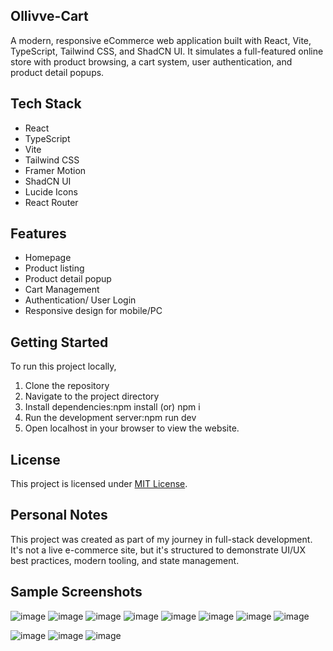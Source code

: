 ## Ollivve-Cart
A modern, responsive eCommerce web application built with React, Vite, TypeScript, Tailwind CSS, and ShadCN UI.
It simulates a full-featured online store with product browsing, a cart system, user authentication, and product detail popups.

## Tech Stack
- React
- TypeScript
- Vite
- Tailwind CSS
- Framer Motion
- ShadCN UI 
- Lucide Icons
- React Router

## Features
- Homepage
- Product listing
- Product detail popup
- Cart Management
- Authentication/ User Login
- Responsive design for mobile/PC

## Getting Started
To run this project locally,
1. Clone the repository
2. Navigate to the project directory
3. Install dependencies:npm install (or) npm i
4. Run the development server:npm run dev
5. Open localhost in your browser to view the website.

## License
This project is licensed under [MIT License](LICENSE).

## Personal Notes
This project was created as part of my journey in full-stack development. It's not a live e-commerce site, but it's structured to demonstrate UI/UX best practices, modern tooling, and state management.

## Sample Screenshots
![image](https://github.com/user-attachments/assets/fd942672-fb00-45ee-95c5-7470057ccc18)
![image](https://github.com/user-attachments/assets/f83ce80b-0522-48f8-96d0-cc1eaa523aa4)
![image](https://github.com/user-attachments/assets/4f983168-1d57-46a0-9bcb-efadc7176990)
![image](https://github.com/user-attachments/assets/ba290233-1484-47e2-9c18-8b432e456be5)
![image](https://github.com/user-attachments/assets/a0efa734-4cd3-4d98-b3a3-c3944c9c0308)
![image](https://github.com/user-attachments/assets/489b7fed-aee8-4149-99ab-bd5757e3c00d)
![image](https://github.com/user-attachments/assets/a59b3833-3f56-449d-9ef4-5a1e302d00ca)
![image](https://github.com/user-attachments/assets/ab749803-e5e0-4096-bdab-9ebf4daba878)

![image](https://github.com/user-attachments/assets/6941aa46-313e-4232-bc54-97078c5f2eeb)
![image](https://github.com/user-attachments/assets/09bfefec-ec53-43d8-b666-78aca1a6797b)
![image](https://github.com/user-attachments/assets/bb9b1434-8444-4e42-90ca-7aa7b9bf371b)







